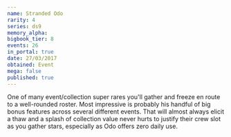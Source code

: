 ```yaml
---
name: Stranded Odo
rarity: 4
series: ds9
memory_alpha:
bigbook_tier: 8
events: 26
in_portal: true
date: 27/03/2017
obtained: Event
mega: false
published: true
---
```


One of many event/collection super rares you'll gather and freeze en route to a well-rounded roster. Most impressive is probably his handful of big bonus features across several different events. That will almost always elicit a thaw and a splash of collection value never hurts to justify their crew slot as you gather stars, especially as Odo offers zero daily use.
